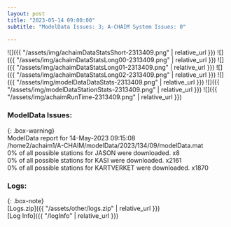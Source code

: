 ```yaml
---
layout: post
title: "2023-05-14 09:00:00"
subtitle: "ModelData Issues: 3; A-CHAIM System Issues: 0"

---
```


![]({{ "/assets/img/achaimDataStatsShort-2313409.png" | relative_url }})
![]({{ "/assets/img/achaimDataStatsLong00-2313409.png" | relative_url }})
![]({{ "/assets/img/achaimDataStatsLong01-2313409.png" | relative_url }})
![]({{ "/assets/img/achaimDataStatsLong02-2313409.png" | relative_url }})
![]({{ "/assets/img/modelDataDataStats-2313409.png" | relative_url }})
![]({{ "/assets/img/modelDataStationStats-2313409.png" | relative_url }})
![]({{ "/assets/img/achaimRunTime-2313409.png" | relative_url }})


### ModelData Issues:  
  
{: .box-warning}  
 ModelData report for 14-May-2023 09:15:08   
 /home2/achaim1/A-CHAIM/modelData/2023/134/09/modelData.mat   
 0% of all possible stations for JASON were downloaded. x8   
 0% of all possible stations for KASI were downloaded. x2161   
 0% of all possible stations for KARTVERKET were downloaded. x1870   
  


### Logs:  
  
{: .box-note}  
[Logs.zip]({{ "/assets/other/logs.zip" | relative_url }})  
[Log Info]({{ "/logInfo" | relative_url }})  
